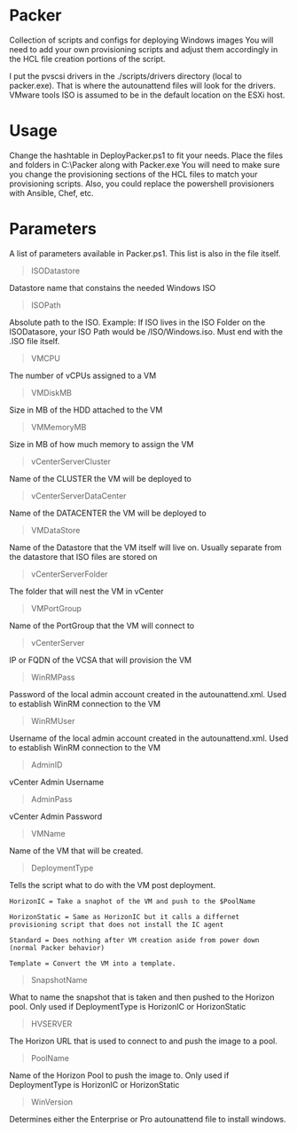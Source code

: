# Packer
Collection of scripts and configs for deploying Windows images
You will need to add your own provisioning scripts and adjust them accordingly in the HCL file creation portions of the script.

I put the pvscsi drivers in the ./scripts/drivers directory (local to packer.exe). That is where the autounattend files will look for the drivers.
VMware tools ISO is assumed to be in the default location on the ESXi host.

# Usage
Change the hashtable in DeployPacker.ps1 to fit your needs. Place the files and folders in C:\Packer along with Packer.exe
You will need to make sure you change the provisioning sections of the HCL files to match your provisioning scripts.
Also, you could replace the powershell provisioners with Ansible, Chef, etc. 

# Parameters
A list of parameters available in Packer.ps1. This list is also in the file itself. 

> ISODatastore

  Datastore name that constains the needed Windows ISO
	
> ISOPath
	
  Absolute path to the ISO. Example: If ISO lives in the ISO Folder on the ISODatasore, your ISO Path would be /ISO/Windows.iso. Must end with the .ISO file itself.
	
> VMCPU
	
  The number of vCPUs assigned to a VM

> VMDiskMB

  Size in MB of the HDD attached to the VM

> VMMemoryMB

  Size in MB of how much memory to assign the VM

> vCenterServerCluster

Name of the CLUSTER the VM will be deployed to

> vCenterServerDataCenter

  Name of the DATACENTER the VM will be deployed to

> VMDataStore

  Name of the Datastore that the VM itself will live on. Usually separate from the datastore that ISO files are stored on

> vCenterServerFolder

  The folder that will nest the VM in vCenter

> VMPortGroup

  Name of the PortGroup that the VM will connect to

> vCenterServer

  IP or FQDN of the VCSA that will provision the VM

> WinRMPass

  Password of the local admin account created in the autounattend.xml. Used to establish WinRM connection to the VM

> WinRMUser

  Username of the local admin account created in the autounattend.xml. Used to establish WinRM connection to the VM

> AdminID

  vCenter Admin Username

> AdminPass

  vCenter Admin Password

> VMName

  Name of the VM that will be created.

> DeploymentType

  Tells the script what to do with the VM post deployment. 
	
    HorizonIC = Take a snaphot of the VM and push to the $PoolName
	 
    HorizonStatic = Same as HorizonIC but it calls a differnet provisioning script that does not install the IC agent
	 
    Standard = Does nothing after VM creation aside from power down (normal Packer behavior)
	 
    Template = Convert the VM into a template. 

> SnapshotName

  What to name the snapshot that is taken and then pushed to the Horizon pool. Only used if DeploymentType is HorizonIC or HorizonStatic

> HVSERVER
  
  The Horizon URL that is used to connect to and push the image to a pool.

> PoolName

  Name of the Horizon Pool to push the image to. Only used if DeploymentType is HorizonIC or HorizonStatic

> WinVersion

  Determines either the Enterprise or Pro autounattend file to install windows. 
